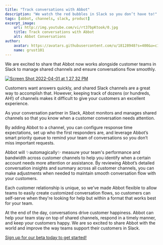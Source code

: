 ```yaml
---
title: "Track conversations with Abbot"
description: "We watch the red bubbles in Slack so you don’t have to!"
tags: [abbot, channels, slack, product]
excerpt_image:
    url: http://img.youtube.com/vi/rt37bpKtook/0.jpg
    title: Track conversations with Abbot
    alt: Abbot Conversations
author:
    avatar: https://avatars.githubusercontent.com/u/18128948?s=400&u=c1e2800aa069189445ce05e50376ad53aa06a793&v=4
    name: grust101
---
```


We are excited to share that Abbot now works alongside customer teams in Slack to manage shared channels and ensure conversations flow smoothly.

[![Screen Shot 2022-04-01 at 1 27 32 PM](https://user-images.githubusercontent.com/18128948/161315857-562a8b69-e691-4f12-bc4a-c8d2f0e80c15.png)](http://www.youtube.com/watch?v=rt37bpKtook "Video Title")

Customers want answers quickly, and shared Slack channels are a great way to accomplish that. However, keeping track of dozens (or hundreds, AH!) of channels makes it difficult to give your customers an excellent experience. 

As your conversation partner in Slack, Abbot monitors and manages shared channels so that you know when a customer conversation needs attention. 

By adding Abbot to a channel, you can configure response time expectations, set up who the first responders are, and leverage Abbot’s smart priority queue to remind your team of conversations so you don’t miss important requests. 

Abbot will ✨automagically✨ measure your team's performance and bandwidth across customer channels to help you identify when a certain account needs more attention or assistance. By reviewing Abbot’s detailed conversation insights and summary across all customer channels, you can make adjustments when needed to maintain smooth conversation flow with your customers.

Each customer relationship is unique, so we’ve made Abbot flexible to allow teams to easily create customized conversation flows, so customers can self-serve when they're looking for help but within a format that works best for your team.

At the end of the day, conversations drive customer happiness. Abbot can help your team stay on top of shared channels, respond in a timely manner, and keep your customers happy. We are so excited to share Abbot with the world and improve the way teams support their customers in Slack. 

[Sign up for our beta today to get started!](https://conversations.ab.bot/)
